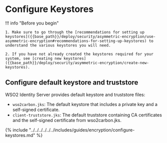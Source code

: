 # Configure Keystores

!!! info "Before you begin"

    1. Make sure to go through the [recommendations for setting up keystores]({{base_path}}/deploy/security/asymmetric-encryption/use-asymmetric-encryption#recommendations-for-setting-up-keystores) to understand the various keystores you will need.

    2. If you have not already created the keystores required for your system, see [creating new keystores]({{base_path}}/deploy/security/asymmetric-encryption/create-new-keystores).


## Configure default keystore and truststore

WSO2 Identity Server provides default keystore and truststore files:

- `wso2carbon.jks`: The default keystore that includes a private key and a self-signed certificate.
- `client-truststore.jks`: The default truststore containing CA certificates and the self-signed certificate from wso2carbon.jks.

{% include "../../../../../../includes/guides/encryption/configure-keystores.md" %}
